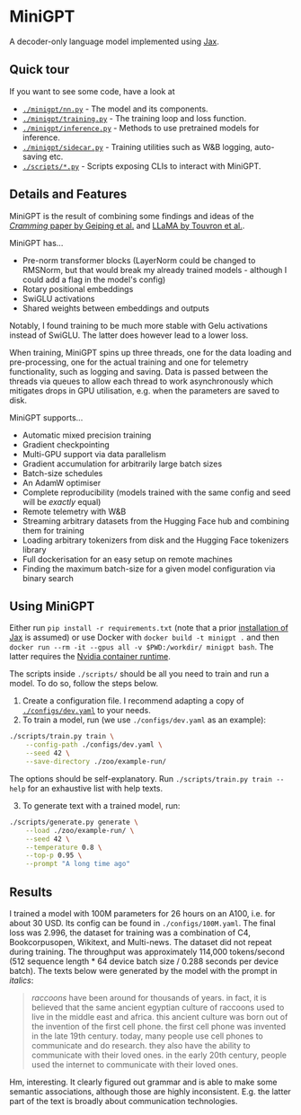 # MiniGPT

A decoder-only language model implemented using [Jax](https://github.com/google/jax).

## Quick tour

If you want to see some code, have a look at

- [`./minigpt/nn.py`](/minigpt/nn.py) - The model and its components.
- [`./minigpt/training.py`](/minigpt/training.py) - The training loop and loss
  function.
- [`./minigpt/inference.py`](/minigpt/inference.py) - Methods to use pretrained
  models for inference.
- [`./minigpt/sidecar.py`](/minigpt/sidecar.py) - Training utilities such as
  W&B logging, auto-saving etc.
- [`./scripts/*.py`](/scripts/) - Scripts exposing CLIs to interact with MiniGPT.

## Details and Features

MiniGPT is the result of combining some findings and ideas of the [*Cramming*
paper by Geiping et al.](https://arxiv.org/abs/2212.14034) and [LLaMA by
Touvron et al.](https://arxiv.org/abs/2302.13971).

MiniGPT has...

- Pre-norm transformer blocks (LayerNorm could be changed to RMSNorm, but that
  would break my already trained models - although I could add a flag in the
  model's config)
- Rotary positional embeddings
- SwiGLU activations
- Shared weights between embeddings and outputs

Notably, I found training to be much more stable with Gelu activations instead
of SwiGLU. The latter does however lead to a lower loss.

When training, MiniGPT spins up three threads, one for the data loading and
pre-processing, one for the actual training and one for telemetry
functionality, such as logging and saving. Data is passed between the threads
via queues to allow each thread to work asynchronously which mitigates drops in
GPU utilisation, e.g. when the parameters are saved to disk.

MiniGPT supports...

- Automatic mixed precision training
- Gradient checkpointing
- Multi-GPU support via data parallelism
- Gradient accumulation for arbitrarily large batch sizes
- Batch-size schedules
- An AdamW optimiser
- Complete reproducibility (models trained with the same config and seed will be *exactly* equal)
- Remote telemetry with W&B
- Streaming arbitrary datasets from the Hugging Face hub and combining them for training
- Loading arbitrary tokenizers from disk and the Hugging Face tokenizers library
- Full dockerisation for an easy setup on remote machines
- Finding the maximum batch-size for a given model configuration via binary search

## Using MiniGPT

Either run `pip install -r requirements.txt` (note that a prior [installation
of Jax](https://github.com/google/jax#installation) is assumed) or use Docker
with `docker build -t minigpt .` and then `docker run --rm -it --gpus all -v
$PWD:/workdir/ minigpt bash`. The latter requires the [Nvidia container
runtime](https://developer.nvidia.com/nvidia-container-runtime).

The scripts inside `./scripts/` should be all you need to train and run a
model. To do so, follow the steps below.

1. Create a configuration file. I recommend adapting a copy of
   [`./configs/dev.yaml`](/configs/dev.yaml) to your needs.
2. To train a model, run (we use `./configs/dev.yaml` as an example):
```bash
./scripts/train.py train \
    --config-path ./configs/dev.yaml \
    --seed 42 \
    --save-directory ./zoo/example-run/
```

The options should be self-explanatory. Run `./scripts/train.py train --help`
for an exhaustive list with help texts.

3. To generate text with a trained model, run:
```bash
./scripts/generate.py generate \
    --load ./zoo/example-run/ \
    --seed 42 \
    --temperature 0.8 \
    --top-p 0.95 \
    --prompt "A long time ago"
```

## Results

I trained a model with 100M parameters for 26 hours on an A100, i.e. for about
30 USD. Its config can be found in `./configs/100M.yaml`. The final loss was
2.996, the dataset for training was a combination of C4, Bookcorpusopen,
Wikitext, and Multi-news. The dataset did not repeat during training. The
throughput was approximately 114,000 tokens/second (512 sequence length * 64
device batch size / 0.288 seconds per device batch). The texts below were
generated by the model with the prompt in *italics*:

> *raccoons* have been around for thousands of years. in fact, it is believed
> that the same ancient egyptian culture of raccoons used to live in the middle
> east and africa. this ancient culture was born out of the invention of the
> first cell phone. the first cell phone was invented in the late 19th century.
> today, many people use cell phones to communicate and do research. they also
> have the ability to communicate with their loved ones. in the early 20th
> century, people used the internet to communicate with their loved ones.

Hm, interesting. It clearly figured out grammar and is able to make some
semantic associations, although those are highly inconsistent. E.g. the latter
part of the text is broadly about communication technologies.
